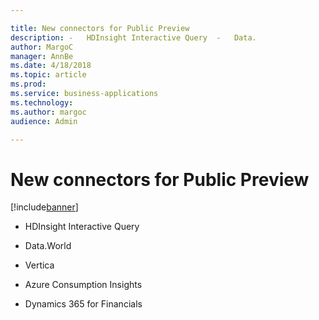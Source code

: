 ```yaml
---

title: New connectors for Public Preview
description: -   HDInsight Interactive Query  -   Data.
author: MargoC
manager: AnnBe
ms.date: 4/18/2018
ms.topic: article
ms.prod: 
ms.service: business-applications
ms.technology: 
ms.author: margoc
audience: Admin

---
```

#  New connectors for Public Preview




[!include[banner](../../../includes/banner.md)]

-   HDInsight Interactive Query

-   Data.World

-   Vertica

-   Azure Consumption Insights

-   Dynamics 365 for Financials
